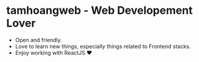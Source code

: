 # tamhoangweb - Web Developement Lover

- Open and friendly.
- Love to learn new things, especially things related to Frontend stacks.
- Enjoy working with ReactJS ❤
